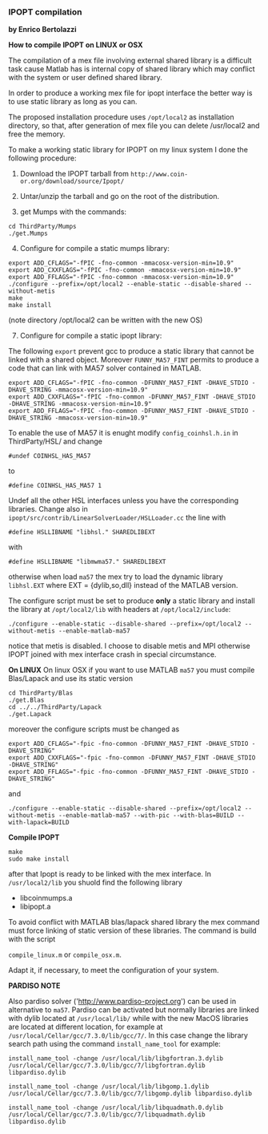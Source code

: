 ### IPOPT compilation
**by Enrico Bertolazzi**

**How to compile IPOPT on LINUX or OSX**

The compilation of a mex file involving external shared library is a
difficult task cause Matlab has is internal copy of shared library 
which may conflict with the system or user defined
shared library.

In order to produce a working mex file for ipopt interface the better
way is to use static library as long as you can.

The proposed installation procedure uses `/opt/local2`
as installation directory, so that, after generation of
mex file you can delete /usr/local2 and free the memory.

To make a working static library for IPOPT on my linux
system I done the following procedure:

1) Download the IPOPT tarball from `http://www.coin-or.org/download/source/Ipopt/`

2) Untar/unzip the tarball and go on the root of the distribution. 

3) get Mumps with the commands:

~~~
cd ThirdParty/Mumps
./get.Mumps
~~~

4) Configure for compile a static mumps library:

~~~
export ADD_CFLAGS="-fPIC -fno-common -mmacosx-version-min=10.9"
export ADD_CXXFLAGS="-fPIC -fno-common -mmacosx-version-min=10.9"
export ADD_FFLAGS="-fPIC -fno-common -mmacosx-version-min=10.9"
./configure --prefix=/opt/local2 --enable-static --disable-shared --without-metis
make
make install
~~~

(note directory /opt/local2 can be written with the new OS)

7) Configure for compile a static ipopt library:

The following `export` prevent gcc to produce a static
library that cannot be linked with a shared object.
Moreover `FUNNY_MA57_FINT` permits to produce a code
that can link with MA57 solver contained in MATLAB.

~~~
export ADD_CFLAGS="-fPIC -fno-common -DFUNNY_MA57_FINT -DHAVE_STDIO -DHAVE_STRING -mmacosx-version-min=10.9"
export ADD_CXXFLAGS="-fPIC -fno-common -DFUNNY_MA57_FINT -DHAVE_STDIO -DHAVE_STRING -mmacosx-version-min=10.9"
export ADD_FFLAGS="-fPIC -fno-common -DFUNNY_MA57_FINT -DHAVE_STDIO -DHAVE_STRING -mmacosx-version-min=10.9"
~~~

To enable the use of MA57 it is enught modify `config_coinhsl.h.in`
in ThirdParty/HSL/ and change

`#undef COINHSL_HAS_MA57`

to 

`#define COINHSL_HAS_MA57 1`

Undef all the other HSL interfaces unless you have the
corresponding libraries.
Change also in `ipopt/src/contrib/LinearSolverLoader/HSLLoader.cc` the line with

~~~
#define HSLLIBNAME "libhsl." SHAREDLIBEXT
~~~

with

~~~
#define HSLLIBNAME "libmwma57." SHAREDLIBEXT
~~~

otherwise when load `ma57` the mex try to load the dynamic library `libhsl.EXT` where EXT = {dylib,so,dll} instead of the MATLAB version.

The configure script must be set to produce **only** a static
library and install the library at `/opt/local2/lib` with
headers at `/opt/local2/include`:

~~~
./configure --enable-static --disable-shared --prefix=/opt/local2 --without-metis --enable-matlab-ma57
~~~

notice that metis is disabled. I choose to disable metis and
MPI otherwise IPOPT joined with mex interface crash
in special circumstance.

**On LINUX**
On linux OSX if you want to use MATLAB `ma57` you must compile Blas/Lapack and use its static version

~~~
cd ThirdParty/Blas
./get.Blas
cd ../../ThirdParty/Lapack
./get.Lapack
~~~

moreover the configure scripts must be changed as 

~~~
export ADD_CFLAGS="-fpic -fno-common -DFUNNY_MA57_FINT -DHAVE_STDIO -DHAVE_STRING"
export ADD_CXXFLAGS="-fpic -fno-common -DFUNNY_MA57_FINT -DHAVE_STDIO -DHAVE_STRING"
export ADD_FFLAGS="-fpic -fno-common -DFUNNY_MA57_FINT -DHAVE_STDIO -DHAVE_STRING"
~~~

and

~~~
./configure --enable-static --disable-shared --prefix=/opt/local2 --without-metis --enable-matlab-ma57 --with-pic --with-blas=BUILD --with-lapack=BUILD 
~~~

**Compile IPOPT**

~~~
make
sudo make install
~~~

after that Ipopt is ready to be linked with the mex interface. 
In `/usr/local2/lib` you shuold find the following library

- libcoinmumps.a
- libipopt.a

To avoid conflict with MATLAB blas/lapack shared
library the mex command must force linking of 
static version of these libraries.
The command is build with the script

`compile_linux.m` or `compile_osx.m`.

Adapt it, if necessary, to meet the configuration of your system.

**PARDISO NOTE**

Also pardiso solver ('http://www.pardiso-project.org') can be used in alternative to `ma57`.
Pardiso can be activated but normally libraries are linked with dylib located at `/usr/local/lib/` while with the new MacOS libraries are located at different location, for example at `/usr/local/Cellar/gcc/7.3.0/lib/gcc/7/`. In this case change the library search path using the command `install_name_tool` for example:

~~~
install_name_tool -change /usr/local/lib/libgfortran.3.dylib /usr/local/Cellar/gcc/7.3.0/lib/gcc/7/libgfortran.dylib libpardiso.dylib

install_name_tool -change /usr/local/lib/libgomp.1.dylib /usr/local/Cellar/gcc/7.3.0/lib/gcc/7/libgomp.dylib libpardiso.dylib

install_name_tool -change /usr/local/lib/libquadmath.0.dylib /usr/local/Cellar/gcc/7.3.0/lib/gcc/7/libquadmath.dylib libpardiso.dylib
~~~
